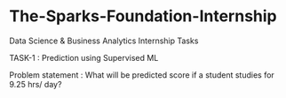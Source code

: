 # The-Sparks-Foundation-Internship
Data Science &amp; Business Analytics Internship Tasks

TASK-1 : Prediction using Supervised ML

Problem statement : What will be predicted score if a student studies for 9.25 hrs/ day?
